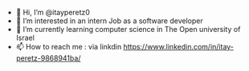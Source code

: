 - 👋 Hi, I’m @itayperetz0
- 👀 I’m interested in an intern Job as a software developer
- 🌱 I’m currently learning computer science in The Open university of Israel 
- 📫 How to reach me : via linkdin https://www.linkedin.com/in/itay-peretz-9868941ba/

<!---
itayperetz0/itayperetz0 is a ✨ special ✨ repository because its `README.md` (this file) appears on your GitHub profile.
You can click the Preview link to take a look at your changes.
--->
